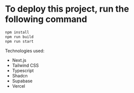 # To deploy this project, run the following command

```bash
npm install
npm run build
npm run start
```

Technologies used:

- Next.js
- Tailwind CSS
- Typescript
- Shadcn
- Supabase
- Vercel
